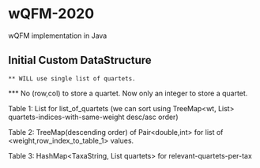 # wQFM-2020
wQFM implementation in Java 

## Initial Custom DataStructure
```
** WILL use single list of quartets.
```
*** No (row,col) to store a quartet. Now only an integer to store a quartet.

Table 1: List<Quartets> for list_of_quartets (we can sort  using TreeMap<wt, List<Integer>> quartets-indices-with-same-weight desc/asc order)

Table 2: TreeMap(descending order) of Pair<double,int> for list of <weight,row_index_to_table_1> values.

Table 3: HashMap<TaxaString, List<Integer> quartets> for relevant-quartets-per-tax

